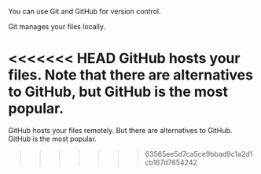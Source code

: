 You can use Git and GitHub for version control.

Git manages your files locally.

<<<<<<< HEAD
GitHub hosts your files. Note that there are alternatives to GitHub, but GitHub is the most popular.
=======
GitHub hosts your files remotely. But there are alternatives to GitHub. GitHub is the most popular.
>>>>>>> 63565ee5d7ca5ce9bbad9c1a2d1cb167d7854242
